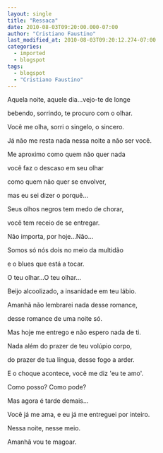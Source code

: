 ```yaml
---
layout: single
title: "Ressaca"
date: 2010-08-03T09:20:00.000-07:00
author: "Cristiano Faustino"
last_modified_at: 2010-08-03T09:20:12.274-07:00
categories:
  - imported
  - blogspot
tags:
  - blogspot
  - "Cristiano Faustino"
---
```


Aquela noite, aquele dia...vejo-te de longe



bebendo, sorrindo, te procuro com o olhar.



Você me olha, sorri o singelo, o sincero.



Já não me resta nada nessa noite a não ser você.



Me aproximo como quem não quer nada



você faz o descaso em seu olhar



como quem não quer se envolver,



mas eu sei dizer o porquê...



Seus olhos negros tem medo de chorar,



você tem receio de se entregar.



Não importa, por hoje...Não...



Somos só nós dois no meio da multidão



e o blues que está a tocar.



O teu olhar...O teu olhar...



Beijo alcoolizado, a insanidade em teu lábio.



Amanhã não lembrarei nada desse romance,



desse romance de uma noite só.



Mas hoje me entrego e não espero nada de ti.



Nada além do prazer de teu volúpio corpo,



do prazer de tua língua, desse fogo a arder.



E o choque acontece, você me diz 'eu te amo'.



Como posso? Como pode?



Mas agora é tarde demais...



Você já me ama, e eu já me entreguei por inteiro.



Nessa noite, nesse meio.



Amanhã vou te magoar.
